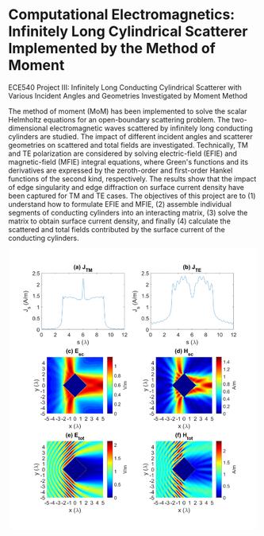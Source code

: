 # Computational Electromagnetics: Infinitely Long Cylindrical Scatterer Implemented by the Method of Moment
 ECE540 Project III: Infinitely Long Conducting Cylindrical Scatterer with Various Incident Angles and Geometries Investigated by Moment Method
 
The method of moment (MoM) has been implemented to solve the scalar Helmholtz equations for an open-boundary scattering problem. The two-dimensional electromagnetic waves scattered by infinitely long conducting cylinders are studied. The impact of different incident angles and scatterer geometries on scattered and total fields are investigated. Technically, TM and TE polarization are considered by solving electric-field (EFIE) and magnetic-field (MFIE) integral equations, where Green's functions and its derivatives are expressed by the zeroth-order and first-order Hankel functions of the second kind, respectively. The results show that the impact of edge singularity and edge diffraction on surface current density have been captured for TM and TE cases. The objectives of this project are to (1) understand how to formulate EFIE and MFIE, (2) assemble individual segments of conducting cylinders into an interacting matrix, (3) solve the matrix to obtain surface current density, and finally (4) calculate the scattered and total fields contributed by the surface current of the conducting cylinders. 
<p align="center">
  <img src="img/demo.png" width="500" title="Simulation Results">
</p>